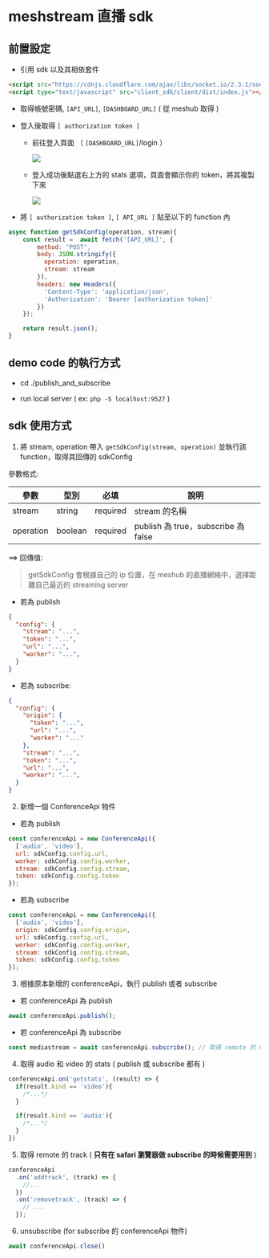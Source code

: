 # meshstream 直播 sdk

## 前置設定
- 引用 sdk 以及其相依套件
```html
<script src="https://cdnjs.cloudflare.com/ajax/libs/socket.io/2.3.1/socket.io.js"></script>
<script type="text/javascript" src="client_sdk/client/dist/index.js"></script>
```
- 取得帳號密碼, `[API_URL]`, `[DASHBOARD_URL]` ( 從 meshub 取得 )
- 登入後取得 `[ authorization token ]`
  - 前往登入頁面 （ `[DASHBOARD_URL]`/login ）

    ![](https://i.imgur.com/DSpTrQb.png)

  - 登入成功後點選右上方的 stats 選項，頁面會顯示你的 token，將其複製下來

    ![](https://i.imgur.com/x4vWtqt.png)

- 將 `[ authorization token ]`, `[ API_URL ]` 貼至以下的 function 內

```javascript
async function getSdkConfig(operation, stream){
    const result =  await fetch('[API_URL]', {
        method: "POST",
        body: JSON.stringify({
          operation: operation,
          stream: stream
        }),
        headers: new Headers({
          'Content-Type': 'application/json',
          'Authorization': 'Bearer [authorization token]'
        })
    });

    return result.json();
}
```

## demo code 的執行方式

- cd ./publish_and_subscribe

- run local server ( ex: `php -S localhost:9527` )


## sdk 使用方式

1. 將 stream, operation 帶入 `getSdkConfig(stream, operation)` 並執行該 function，取得其回傳的 sdkConfig

參數格式:

| 參數 | 型別 | 必填 | 說明 |
|  ----  | ----  | ---- | ---- | 
| stream | string | required | stream 的名稱 |
| operation | boolean | required | publish 為 true，subscribe 為 false |


==> 回傳值: 

> getSdkConfig 會根據自己的 ip 位置，在 meshub 的直播網絡中，選擇距離自己最近的 streaming server

- 若為 publish
```json
{
  "config": {
    "stream": "...",
    "token": "...",
    "url": "...",
    "worker": "...",
  } 
}
```
- 若為 subscribe:
```json
{
  "config": {
    "origin": {
      "token": "...",
      "url": "...",
      "worker": "..."
    },
    "stream": "...",
    "token": "...",
    "url": "...",
    "worker": "...",
  } 
}
```

2. 新增一個 ConferenceApi 物件

- 若為 publish
```javascript
const conferenceApi = new ConferenceApi({
  ['audio', 'video'],
  url: sdkConfig.config.url,
  worker: sdkConfig.config.worker,
  stream: sdkConfig.config.stream,
  token: sdkConfig.config.token
});
```

- 若為 subscribe
```javascript
const conferenceApi = new ConferenceApi({
  ['audio', 'video'],
  origin: sdkConfig.config.origin,
  url: sdkConfig.config.url,
  worker: sdkConfig.config.worker,
  stream: sdkConfig.config.stream,
  token: sdkConfig.config.token
});
```

3. 根據原本新增的 conferenceApi，執行 publish 或者 subscribe 

- 若 conferenceApi 為 publish
```javascript
await conferenceApi.publish();
```

- 若 conferenceApi 為 subscribe
```javascript
const mediastream = await conferenceApi.subscribe(); // 取得 remote 的 mediastream
```

4. 取得 audio 和 video 的 stats ( publish 或 subscribe 都有 )

```javascript
conferenceApi.on('getstats', (result) => {
  if(result.kind == 'video'){
    /*...*/
  }

  if(result.kind == 'audio'){
    /*...*/
  }
})
```

5. 取得 remote 的 track ( **只有在 safari 瀏覽器做 subscribe 的時候需要用到** )

```javascript
conferenceApi
  .on('addtrack', (track) => {
    //...
  })
  .on('removetrack', (track) => {
    // ...
  });
```

6. unsubscribe (for subscribe 的 conferenceApi 物件)

```javascript
await conferenceApi.close()
```
